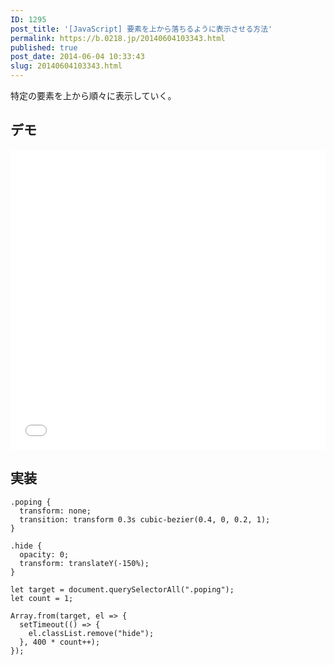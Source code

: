 ```yaml
---
ID: 1295
post_title: '[JavaScript] 要素を上から落ちるように表示させる方法'
permalink: https://b.0218.jp/20140604103343.html
published: true
post_date: 2014-06-04 10:33:43
slug: 20140604103343.html
---
```

特定の要素を上から順々に表示していく。

<!--more-->

<h2>デモ</h2>

<iframe height='480' scrolling='no' title='an element appear to fall from above' src='//codepen.io/hiro0218/embed/pObLQy/?height=477&theme-id=light&default-tab=result&embed-version=2' frameborder='no' allowtransparency='true' allowfullscreen='true' style='width: 100%;'>See the Pen <a href='https://codepen.io/hiro0218/pen/pObLQy/'>an element appear to fall from above</a> by hiro (<a href='https://codepen.io/hiro0218'>@hiro0218</a>) on <a href='https://codepen.io'>CodePen</a>.
</iframe>

<h2>実装</h2>

<pre><code class="language-css">.poping {
  transform: none;
  transition: transform 0.3s cubic-bezier(0.4, 0, 0.2, 1);
}

.hide {
  opacity: 0;
  transform: translateY(-150%);
}
</code></pre>

<pre><code class="language-js">let target = document.querySelectorAll(".poping");
let count = 1;

Array.from(target, el =&gt; {
  setTimeout(() =&gt; {
    el.classList.remove("hide");
  }, 400 * count++);
});
</code></pre>